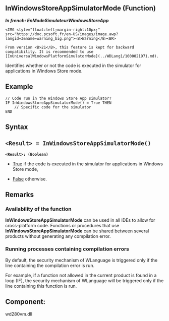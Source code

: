 


## InWindowsStoreAppSimulatorMode (Function)

***In french: EnModeSimulateurWindowsStoreApp***

<DIV class="specObsolete">
	<IMG style="float:left;margin-right:10px;" src="https://doc.pcsoft.fr/en-US/images/image.awp?langid=3&name=warning_big.png"><B>Warning</B><BR>
	From version <B>21</B>, this feature is kept for backward compatibility. It is recommended to use [InUniversalWindowsPlatformSimulatorMode](../WDLang1/1000021971.md). 
</DIV><a name="XUse"></a>
<a name="Use"></a>
<a name="description"></a>
Identifies whether or not the code is executed in the simulator for applications in Windows Store mode.


<a name="Example1"></a>
<a name="sample_code"></a>

## Example


```wl
// Code run in the Windows Store App simulator?
IF InWindowsStoreAppSimulatorMode() = True THEN
	// Specific code for the simulator
END
```

<a name="XSYNTAX"></a>

## Syntax
<a name="SYNTAX1"></a>

`<Result> = InWindowsStoreAppSimulatorMode()`
---

**`<Result>: (Boolean)`**



- <u><u><u><u>True</u></u></u></u> if the code is executed in the simulator for applications in Windows Store mode,

- <u><u><u><u>False</u></u></u></u> otherwise.







## Remarks


### Availability of the function
<a name="availability_the_function_ELTPARAGRAPHE000176"></a>

**InWindowsStoreAppSimulatorMode** can be used in all IDEs to allow for cross-platform code. Functions or procedures that use **InWindowsStoreAppSimulatorMode** can be shared between several products without generating any compilation error.


### Running processes containing compilation errors
<a name="running_processes_containing_compilation_errors_ELTPARAGRAPHE000190"></a>

By default, the security mechanism of WLanguage is triggered only if the line containing the compilation error is run.

For example, if a function not allowed in the current product is found in a loop (IF), the security mechanism of WLanguage will be triggered only if the line containing this function is run.

<a name="XComponent"></a>

## Component:
wd280vm.dll
